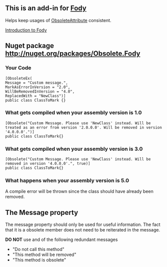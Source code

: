 ## This is an add-in for [Fody](https://github.com/Fody/Fody/) 

Helps keep usages of [ObsoleteAttribute](http://msdn.microsoft.com/en-us/library/fwz0y5c2) consistent.

[Introduction to Fody](http://github.com/Fody/Fody/wiki/SampleUsage)

## Nuget package http://nuget.org/packages/Obsolete.Fody 

### Your Code

    [ObsoleteEx(
    Message = "Custom message.", 
    MarkAsErrorInVersion = "2.0", 
    WillBeRemovedInVersion = "4.0", 
    ReplacedWith = "NewClass")]
    public class ClassToMark {}



### What gets compiled when your assembly version is 1.0

    [Obsolete("Custom Message. Please use 'NewClass' instead. Will be treated as an error from version '2.0.0.0'. Will be removed in version '4.0.0.0'.")]
    public class ClassToMark{}



### What gets compiled when your assembly version is 3.0

    [Obsolete("Custom Message. Please use 'NewClass' instead. Will be removed in version '4.0.0.0'.", true)]
    public class ClassToMark{}


### What happens when your assembly version is 5.0

A compile error will be thrown since the class should have already been removed.

## The Message property 

The message property should only be used for useful information. The fact that it is a obsolete member does not need to be reiterated in the message.

**DO NOT**  use and of the following redundant messages

 * "Do not call this method"
 * "This method will be removed"
 * "This method is obsolete"
